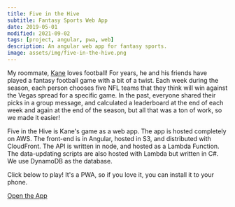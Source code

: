 ```yaml
---
title: Five in the Hive
subtitle: Fantasy Sports Web App
date: 2019-05-01
modified: 2021-09-02
tags: [project, angular, pwa, web]
description: An angular web app for fantasy sports.
image: assets/img/five-in-the-hive.png
---
```

My roommate, [Kane](http://kanepenley.com/) loves football! For years, he and his friends have played a fantasy football game with a bit of a twist. Each week during the season, each person chooses five NFL teams that they think will win against the Vegas spread for a specific game. In the past, everyone shared their picks in a group message, and calculated a leaderboard at the end of each week and again at the end of the season, but all that was a ton of work, so we made it easier!

Five in the Hive is Kane's game as a web app. The app is hosted completely on AWS. The front-end is in Angular, hosted in S3, and distributed with CloudFront. The API is written in node, and hosted as a Lambda Function. The data-updating scripts are also hosted with Lambda but written in C#. We use DynamoDB as the database.

Click below to play! It's a PWA, so if you love it, you can install it to your phone.

<div class="link-row"><a href="https://fiveinthehive.net/">Open the App</a></div>